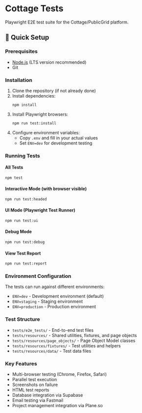# Cottage Tests

Playwright E2E test suite for the Cottage/PublicGrid platform.

## 🚀 Quick Setup

### Prerequisites
- [Node.js](https://nodejs.org/) (LTS version recommended)
- Git

### Installation
1. Clone the repository (if not already done)
2. Install dependencies:
   ```bash
   npm install
   ```
3. Install Playwright browsers:
   ```bash
   npm run test:install
   ```
4. Configure environment variables:
   - Copy `.env` and fill in your actual values
   - Set `ENV=dev` for development testing

### Running Tests

#### All Tests
```bash
npm test
```

#### Interactive Mode (with browser visible)
```bash
npm run test:headed
```

#### UI Mode (Playwright Test Runner)
```bash
npm run test:ui
```

#### Debug Mode
```bash
npm run test:debug
```

#### View Test Report
```bash
npm run test:report
```

### Environment Configuration
The tests can run against different environments:
- `ENV=dev` - Development environment (default)
- `ENV=staging` - Staging environment  
- `ENV=production` - Production environment

### Test Structure
- `tests/e2e_tests/` - End-to-end test files
- `tests/resources/` - Shared utilities, fixtures, and page objects
- `tests/resources/page_objects/` - Page Object Model classes
- `tests/resources/fixtures/` - Test utilities and helpers
- `tests/resources/data/` - Test data files

### Key Features
- Multi-browser testing (Chrome, Firefox, Safari)
- Parallel test execution
- Screenshots on failure
- HTML test reports
- Database integration via Supabase
- Email testing via Fastmail
- Project management integration via Plane.so

